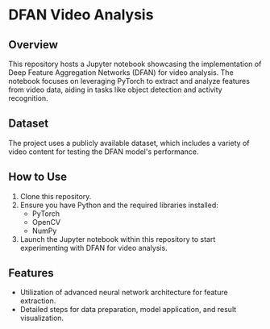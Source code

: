 # DFAN Video Analysis

## Overview
This repository hosts a Jupyter notebook showcasing the implementation of Deep Feature Aggregation Networks (DFAN) for video analysis. The notebook focuses on leveraging PyTorch to extract and analyze features from video data, aiding in tasks like object detection and activity recognition.

## Dataset
The project uses a publicly available dataset, which includes a variety of video content for testing the DFAN model's performance.

## How to Use
1. Clone this repository.
2. Ensure you have Python and the required libraries installed:
   - PyTorch
   - OpenCV
   - NumPy
3. Launch the Jupyter notebook within this repository to start experimenting with DFAN for video analysis.

## Features
- Utilization of advanced neural network architecture for feature extraction.
- Detailed steps for data preparation, model application, and result visualization.

